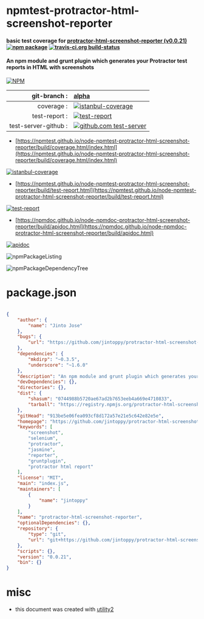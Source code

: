 # npmtest-protractor-html-screenshot-reporter

#### basic test coverage for  [protractor-html-screenshot-reporter (v0.0.21)](https://github.com/jintoppy/protractor-html-screenshot-reporter)  [![npm package](https://img.shields.io/npm/v/npmtest-protractor-html-screenshot-reporter.svg?style=flat-square)](https://www.npmjs.org/package/npmtest-protractor-html-screenshot-reporter) [![travis-ci.org build-status](https://api.travis-ci.org/npmtest/node-npmtest-protractor-html-screenshot-reporter.svg)](https://travis-ci.org/npmtest/node-npmtest-protractor-html-screenshot-reporter)

#### An npm module and grunt plugin which generates your Protractor test reports in HTML with screenshots

[![NPM](https://nodei.co/npm/protractor-html-screenshot-reporter.png?downloads=true&downloadRank=true&stars=true)](https://www.npmjs.com/package/protractor-html-screenshot-reporter)

| git-branch : | [alpha](https://github.com/npmtest/node-npmtest-protractor-html-screenshot-reporter/tree/alpha)|
|--:|:--|
| coverage : | [![istanbul-coverage](https://npmtest.github.io/node-npmtest-protractor-html-screenshot-reporter/build/coverage.badge.svg)](https://npmtest.github.io/node-npmtest-protractor-html-screenshot-reporter/build/coverage.html/index.html)|
| test-report : | [![test-report](https://npmtest.github.io/node-npmtest-protractor-html-screenshot-reporter/build/test-report.badge.svg)](https://npmtest.github.io/node-npmtest-protractor-html-screenshot-reporter/build/test-report.html)|
| test-server-github : | [![github.com test-server](https://npmtest.github.io/node-npmtest-protractor-html-screenshot-reporter/GitHub-Mark-32px.png)](https://npmtest.github.io/node-npmtest-protractor-html-screenshot-reporter/build/app/index.html) | | build-artifacts : | [![build-artifacts](https://npmtest.github.io/node-npmtest-protractor-html-screenshot-reporter/glyphicons_144_folder_open.png)](https://github.com/npmtest/node-npmtest-protractor-html-screenshot-reporter/tree/gh-pages/build)|

- [https://npmtest.github.io/node-npmtest-protractor-html-screenshot-reporter/build/coverage.html/index.html](https://npmtest.github.io/node-npmtest-protractor-html-screenshot-reporter/build/coverage.html/index.html)

[![istanbul-coverage](https://npmtest.github.io/node-npmtest-protractor-html-screenshot-reporter/build/screenCapture.buildCi.browser.%252Ftmp%252Fbuild%252Fcoverage.lib.html.png)](https://npmtest.github.io/node-npmtest-protractor-html-screenshot-reporter/build/coverage.html/index.html)

- [https://npmtest.github.io/node-npmtest-protractor-html-screenshot-reporter/build/test-report.html](https://npmtest.github.io/node-npmtest-protractor-html-screenshot-reporter/build/test-report.html)

[![test-report](https://npmtest.github.io/node-npmtest-protractor-html-screenshot-reporter/build/screenCapture.buildCi.browser.%252Ftmp%252Fbuild%252Ftest-report.html.png)](https://npmtest.github.io/node-npmtest-protractor-html-screenshot-reporter/build/test-report.html)

- [https://npmdoc.github.io/node-npmdoc-protractor-html-screenshot-reporter/build/apidoc.html](https://npmdoc.github.io/node-npmdoc-protractor-html-screenshot-reporter/build/apidoc.html)

[![apidoc](https://npmdoc.github.io/node-npmdoc-protractor-html-screenshot-reporter/build/screenCapture.buildCi.browser.%252Ftmp%252Fbuild%252Fapidoc.html.png)](https://npmdoc.github.io/node-npmdoc-protractor-html-screenshot-reporter/build/apidoc.html)

![npmPackageListing](https://npmtest.github.io/node-npmtest-protractor-html-screenshot-reporter/build/screenCapture.npmPackageListing.svg)

![npmPackageDependencyTree](https://npmtest.github.io/node-npmtest-protractor-html-screenshot-reporter/build/screenCapture.npmPackageDependencyTree.svg)



# package.json

```json

{
    "author": {
        "name": "Jinto Jose"
    },
    "bugs": {
        "url": "https://github.com/jintoppy/protractor-html-screenshot-reporter/issues"
    },
    "dependencies": {
        "mkdirp": "~0.3.5",
        "underscore": "~1.6.0"
    },
    "description": "An npm module and grunt plugin which generates your Protractor test reports in HTML with screenshots",
    "devDependencies": {},
    "directories": {},
    "dist": {
        "shasum": "0744988b5720ae67ad2b7653eeb4a669e4710833",
        "tarball": "https://registry.npmjs.org/protractor-html-screenshot-reporter/-/protractor-html-screenshot-reporter-0.0.21.tgz"
    },
    "gitHead": "913be5e06fea093cf8d172a57e21e5c642e82e5e",
    "homepage": "https://github.com/jintoppy/protractor-html-screenshot-reporter",
    "keywords": [
        "screenshot",
        "selenium",
        "protractor",
        "jasmine",
        "reporter",
        "gruntplugin",
        "protractor html report"
    ],
    "license": "MIT",
    "main": "index.js",
    "maintainers": [
        {
            "name": "jintoppy"
        }
    ],
    "name": "protractor-html-screenshot-reporter",
    "optionalDependencies": {},
    "repository": {
        "type": "git",
        "url": "git+https://github.com/jintoppy/protractor-html-screenshot-reporter.git"
    },
    "scripts": {},
    "version": "0.0.21",
    "bin": {}
}
```



# misc
- this document was created with [utility2](https://github.com/kaizhu256/node-utility2)

